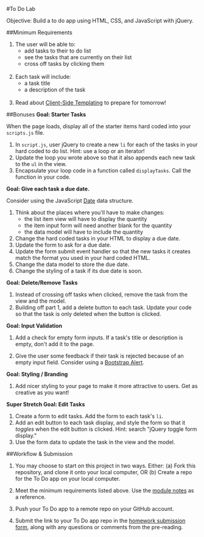 #To Do Lab

Objective: Build a to do app using HTML, CSS, and JavaScript with jQuery.

##Minimum Requirements

1. The user will be able to:
	* add tasks to their to do list
	* see the tasks that are currently on their list
	* cross off tasks by clicking them
	<br><br>
2. Each task will include:
	* a task title
	* a description of the task
	<br><br>
3. Read about [Client-Side Templating](http://www.smashingmagazine.com/2012/12/05/client-side-templating/) to prepare for tomorrow!

##Bonuses
**Goal: Starter Tasks**

When the page loads, display all of the starter items hard coded into your `scripts.js` file.

1. In `script.js`, user jQuery to create a new `li` for each of the tasks in your hard coded to do list. Hint: use a loop or an iterator!
2. Update the loop you wrote above so that it also appends each new task to the `ul` in the view.
3. Encapsulate your loop code in a function called `displayTasks`. Call the function in your code.

**Goal: Give each task a due date.**

Consider using the JavaScript [Date](https://developer.mozilla.org/en-US/docs/Web/JavaScript/Reference/Global_Objects/Date) data structure.

1. Think about the places where you'll have to make changes:
	* the list item view will have to display the quantity
	* the item input form will need another blank for the quantity
	* the data model will have to include the quantity
2. Change the hard coded tasks in your HTML to display a due date.
3. Update the form to ask for a due date.
4. Update the form submit event handler so that the new tasks it creates match the format you used in your hard coded HTML.
5. Change the data model to store the due date.
1. Change the styling of a task if its due date is soon.

**Goal: Delete/Remove Tasks**

1. Instead of crossing off tasks when clicked, remove the task from the view and the model.
1. Building off part 1, add a delete button to each task. Update your code so that the task is only deleted when the button is clicked.

**Goal: Input Validation**

1. Add a check for empty form inputs. If a task's title or description is empty, don't add it to the page.

1. Give the user some feedback if their task is rejected because of an empty input field. Consider using a [Bootstrap Alert](http://getbootstrap.com/components/#alerts).

**Goal: Styling / Branding**

1. Add nicer styling to your page to make it more attractive to users. Get as creative as you want!  

**Super Stretch Goal: Edit Tasks**

1. Create a form to edit tasks. Add the form to each task's `li`.
1. Add an edit button to each task display, and style the form so that it *toggles* when the edit button is clicked. Hint: search "jQuery toggle form display."
1. Use the form data to update the task in the view and the model.

##Workflow & Submission

1. You may choose to start on this project in two ways. Either:
  (a) Fork this repository, and clone it onto your local computer, OR
	(b) Create a repo for the To Do app on your local computer.

1. Meet the minimum requirements listed above. Use the [module notes]() as a reference.

1. Push your To Do app to a remote repo on your GitHub account.

1. Submit the link to your To Do app repo in the [homework submission form](https://docs.google.com/a/generalassemb.ly/forms/d/14rNXnDaq5X5Rvda-1BRZCl9YmkOoZzf7oxGBEZG_YJE/viewform), along with any questions or comments from the pre-reading.
